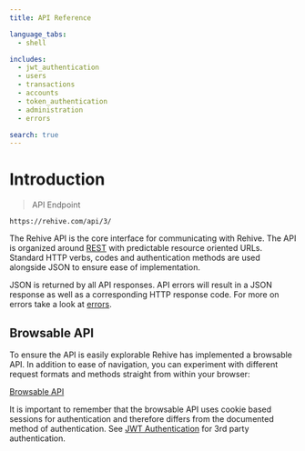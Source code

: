 ```yaml
---
title: API Reference

language_tabs:
  - shell

includes:
  - jwt_authentication
  - users
  - transactions
  - accounts
  - token_authentication
  - administration
  - errors

search: true
---
```


# Introduction

> API Endpoint

```
https://rehive.com/api/3/
```

The Rehive API is the core interface for communicating with Rehive. The API is organized around [REST](https://en.wikipedia.org/wiki/Representational_state_transfer) with predictable resource oriented URLs. Standard HTTP verbs, codes and authentication methods are used alongside JSON to ensure ease of implementation.

JSON is returned by all API responses. API errors will result in a JSON response as well as a corresponding HTTP response code. For more on errors take a look at [errors](/#errors).

## Browsable API

To ensure the API is easily explorable Rehive has implemented a browsable API. In addition to ease of navigation, you can experiment with different request formats and methods straight from within your browser:

[Browsable API](https://rehive.com/api/3/)

<aside class="notice">
It is important to remember that the browsable API uses cookie based sessions for authentication and therefore differs from the documented method of authentication. See <a href="/#jwt-authentication">JWT Authentication</a> for 3rd party authentication.
</aside>